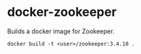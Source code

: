 docker-zookeeper
================

Builds a docker image for Zookeeper.

```docker build -t <user>/zookeeper:3.4.10 .```
